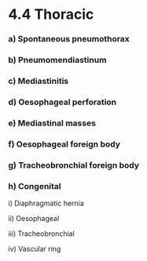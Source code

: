 # 4.4 Thoracic

### a\)  Spontaneous pneumothorax

### b\)  Pneumomendiastinum

### c\)  Mediastinitis

### d\)  Oesophageal perforation

### e\)  Mediastinal masses

### f\)  Oesophageal foreign body

### g\)  Tracheobronchial foreign body

### h\)  Congenital

i\) Diaphragmatic hernia

ii\)  Oesophageal

iii\)  Tracheobronchial

iv\)  Vascular ring

